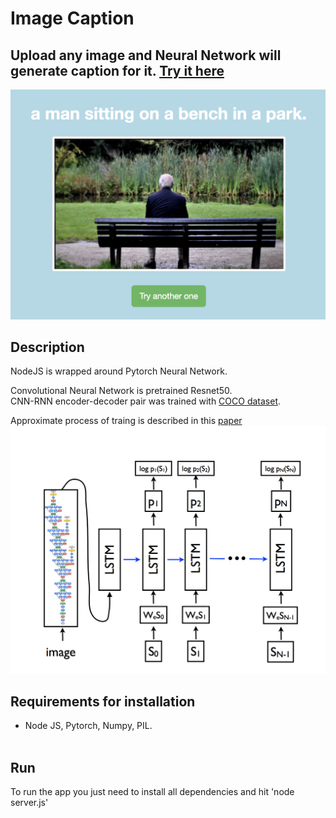 # Image Caption <br>

## Upload any image and Neural Network will generate caption for it. [Try it here](https://egstack.com/index_caption.html)
<img src="images/1.png" width="550">


## Description

NodeJS is wrapped around Pytorch Neural Network. <br>

Convolutional Neural Network is pretrained Resnet50. <br>
CNN-RNN encoder-decoder pair  was trained with [COCO dataset](http://cocodataset.org/#home).

 Approximate process of traing is described in this [paper](https://arxiv.org/pdf/1411.4555.pdf) <br>
 <img src="images/2.png" width="550">

## **Requirements for installation**
- Node JS, Pytorch, Numpy, PIL.
<br><br>

## **Run**
To run the app you just need to install all dependencies and hit 'node server.js'
